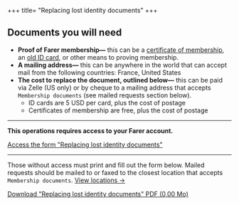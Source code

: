 +++
title= "Replacing lost identity documents"
+++

## Documents you will need
- **Proof of Farer membership—** this can be a [certificate of membership](/members/cert-of-membership), an [old ID card](/members/id-card), or other means to proving membership.
- **A mailing address—** this can be anywhere in the world that can accept mail from the following countries: France, United States
- **The cost to replace the document, outlined below—** this can be paid via Zelle (US only) or by cheque to a mailing address that accepts `Membership documents` (see mailed requests section below).
  - ID cards are 5 USD per card, plus the cost of postage
  - Certificates of membership are free, plus the cost of postage

---

**This operations requires access to your Farer account.**

[Access the form "Replacing lost identity documents"](https://sec.gouv.fa/forms/replace-lost-documents)

---

Those without access must print and fill out the form below. Mailed requests should be mailed to or faxed to the closest location that accepts `Membership documents`. [View locations &rarr;](/meta/contact)

[Download "Replacing lost identity documents" PDF (0,00 Mo)](https://sec.gouv.fa/forms/replace-lost-documents.pdf)
